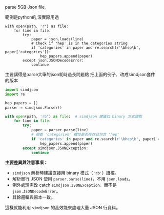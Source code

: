 parse 5GB Json file,

範例是python的,沒實際用過
```
with open(path, 'r') as file:
    for line in file:
        try:
            paper = json.loads(line)
            # Check if 'hep' is in the categories string
            if 'categories' in paper and re.search(r'\bhep\b', paper['categories']):
                hep_papers.append(paper)
        except json.JSONDecodeError:
            continue
```

主要講得是parse大筆的json耗時過長問題點
把上面的例子，改成simdjson套件的版本

```python
import simdjson
import re

hep_papers = []
parser = simdjson.Parser()

with open(path, 'rb') as file:  # simdjson 建議以 binary 方式讀取
    for line in file:
        try:
            paper = parser.parse(line)
            # 檢查 'categories' 欄位是否存在且包含 'hep'
            if 'categories' in paper and re.search(r'\bhep\b', paper['categories']):
                hep_papers.append(paper)
        except simdjson.JSONException:
            continue
```

**主要差異與注意事項：**
- `simdjson` 解析時建議直接用 binary 模式（`'rb'`）讀檔。
- 解析單行 JSON 使用 `parser.parse(line)`，不用 `json.loads`。
- 例外處理需改 catch `simdjson.JSONException`，而不是 `json.JSONDecodeError`。
- 其餘邏輯與原本一致。

這樣就能利用 `simdjson` 的高效能來處理大量 JSON 行資料。

